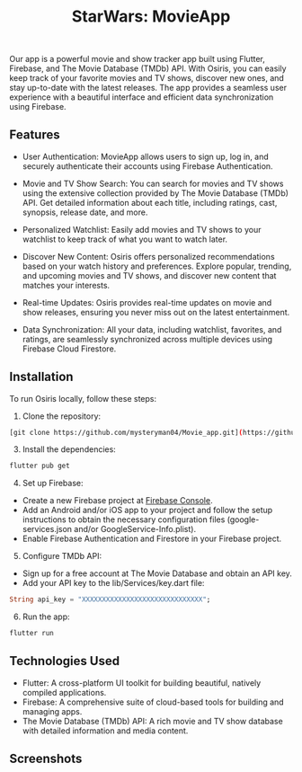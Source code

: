 
<h1 align ="center"><b>StarWars: MovieApp</b></h1>
</div>


<br>

Our app is a powerful movie and show tracker app built using Flutter, Firebase, and The Movie Database (TMDb) API. With Osiris, you can easily keep track of your favorite movies and TV shows, discover new ones, and stay up-to-date with the latest releases. The app provides a seamless user experience with a beautiful interface and efficient data synchronization using Firebase.



## Features

- User Authentication: MovieApp allows users to sign up, log in, and securely authenticate their accounts using Firebase Authentication.

- Movie and TV Show Search: You can search for movies and TV shows using the extensive collection provided by The Movie Database (TMDb) API. Get detailed information about each title, including ratings, cast, synopsis, release date, and more.

- Personalized Watchlist: Easily add movies and TV shows to your watchlist to keep track of what you want to watch later.

- Discover New Content: Osiris offers personalized recommendations based on your watch history and preferences. Explore popular, trending, and upcoming movies and TV shows, and discover new content that matches your interests.

- Real-time Updates: Osiris provides real-time updates on movie and show releases, ensuring you never miss out on the latest entertainment.

- Data Synchronization: All your data, including watchlist, favorites, and ratings, are seamlessly synchronized across multiple devices using Firebase Cloud Firestore.

## Installation

To run Osiris locally, follow these steps:

1. Clone the repository:
```bash
[git clone https://github.com/mysteryman04/Movie_app.git](https://github.com/mysteryman04/starwars.git)
```

3. Install the dependencies:
```bash
flutter pub get
```
4. Set up Firebase:

- Create a new Firebase project at [Firebase Console](https://console.firebase.google.com/).
- Add an Android and/or iOS app to your project and follow the setup instructions to obtain the necessary configuration files (google-services.json and/or GoogleService-Info.plist).
- Enable Firebase Authentication and Firestore in your Firebase project.

5. Configure TMDb API:
- Sign up for a free account at The Movie Database and obtain an API key.
- Add your API key to the lib/Services/key.dart file:
```dart
String api_key = "XXXXXXXXXXXXXXXXXXXXXXXXXXXXXX";
```

6. Run the app:
```bash
flutter run
```

## Technologies Used

- Flutter: A cross-platform UI toolkit for building beautiful, natively compiled applications.
- Firebase: A comprehensive suite of cloud-based tools for building and managing apps.
- The Movie Database (TMDb) API: A rich movie and TV show database with detailed information and media content.


## Screenshots


